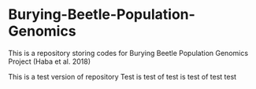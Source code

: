 # Burying-Beetle-Population-Genomics
This is a repository storing codes for Burying Beetle Population Genomics Project (Haba et al. 2018)

This is a test version of repository
Test is test of test is test of test test
